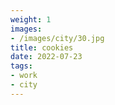 ```yaml
---
weight: 1
images:
- /images/city/30.jpg
title: cookies
date: 2022-07-23
tags:
- work
- city
---
```

